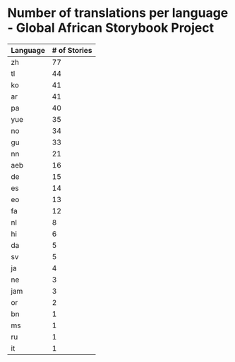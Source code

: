 # Number of translations per language - Global African Storybook Project

Language | # of Stories
-------- | ------------
zh | 77
tl | 44
ko | 41
ar | 41
pa | 40
yue | 35
no | 34
gu | 33
nn | 21
aeb | 16
de | 15
es | 14
eo | 13
fa | 12
nl | 8
hi | 6
da | 5
sv | 5
ja | 4
ne | 3
jam | 3
or | 2
bn | 1
ms | 1
ru | 1
it | 1
